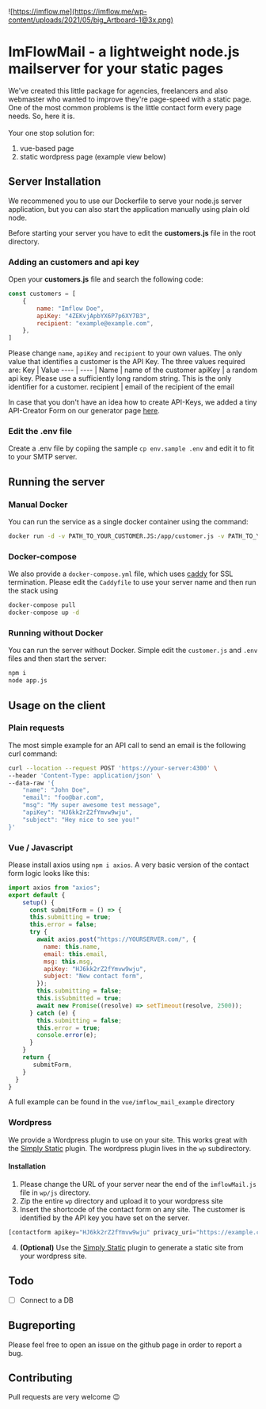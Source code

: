![https://imflow.me](https://imflow.me/wp-content/uploads/2021/05/big_Artboard-1@3x.png)


# ImFlowMail - a lightweight node.js mailserver for your static pages

We've created this little package for agencies, freelancers and also webmaster who wanted to improve they're page-speed with a static page. One of the most
common problems is the little contact form every page needs. So, here it is. <br /><br />
Your one stop solution for:
1. vue-based page
2. static wordpress page (example view below)

## Server Installation

We recommened you to use our Dockerfile to serve your node.js server application, but you can also start the application manually using plain old node.

Before starting your server you have to edit the __customers.js__ file in the root directory.

### Adding an customers and api key

Open your __customers.js__ file and search the following code:
```javascript
const customers = [
    {
        name: "Imflow Doe",
        apiKey: "4ZEKvjApbYX6P7p6XY7B3",
        recipient: "example@example.com",
    },
]
```

Please change `name`, `apiKey` and `recipient` to your own values.
The only value that identifies a customer is the API Key.
The three values required are:
Key | Value
---- | ---- |
Name | name of the customer
apiKey | a random api key. Please use a sufficiently long random string. This is the only identifier for a customer.
recipient | email of the recipient of the email

In case that you don't have an idea how to create API-Keys, we added a tiny API-Creator Form on our generator page [here](https://imflow.me/imflowmail).

### Edit the .env file

Create a .env file by copiing the sample `cp env.sample .env` and edit it to fit to your SMTP server.
## Running the server

### Manual Docker
You can run the service as a single docker container using the command:
```bash
docker run -d -v PATH_TO_YOUR_CUSTOMER.JS:/app/customer.js -v PATH_TO_YOUR_DOTENV:/app/.env imflow/imflow_mail:latest
```

### Docker-compose
We also provide a `docker-compose.yml` file, which uses [caddy](https://caddyserver.com/) for SSL termination. Please edit the `Caddyfile` to use your server name and then run the stack using
```bash
docker-compose pull
docker-compose up -d
```
### Running without Docker
You can run the server without Docker. Simple edit the `customer.js` and `.env` files and then start the server:
```bash
npm i
node app.js
```
## Usage on the client

### Plain requests
The most simple example for an API call to send an email is the following curl command:
```bash
curl --location --request POST 'https://your-server:4300' \
--header 'Content-Type: application/json' \
--data-raw '{
    "name": "John Doe",
    "email": "foo@bar.com",
    "msg": "My super awesome test message",
    "apiKey": "HJ6kk2rZ2fYmvw9wju",
    "subject": "Hey nice to see you!"
}'
```
### Vue / Javascript
Please install axios using `npm i axios`.
A very basic version of the contact form logic looks like this:
```javascript
import axios from "axios";
export default {
    setup() {
      const submitForm = () => {
      this.submitting = true;
      this.error = false;
      try {
        await axios.post("https://YOURSERVER.com/", {
          name: this.name,
          email: this.email,
          msg: this.msg,
          apiKey: "HJ6kk2rZ2fYmvw9wju",
          subject: "New contact form",
        });
        this.submitting = false;
        this.isSubmitted = true;
        await new Promise((resolve) => setTimeout(resolve, 2500));
      } catch (e) {
        this.submitting = false;
        this.error = true;
        console.error(e);
      }
    }
    return {
       submitForm,
    }
  }
}
```

A full example can be found in the `vue/imflow_mail_example` directory
### Wordpress


We provide a Wordpress plugin to use on your site. This works great with the [Simply Static](https://de.wordpress.org/plugins/simply-static/#description) plugin. The wordpress plugin lives in the `wp` subdirectory.
#### Installation
1. Please change the URL of your server near the end of the `imflowMail.js` file in `wp/js` directory.
2. Zip the entire `wp` directory and upload it to your wordpress site
3. Insert the shortcode of the contact form on any site. The customer is identified by the API key you have set on the server.
```php
[contactform apikey="HJ6kk2rZ2fYmvw9wju" privacy_uri="https://example.com/privacy"]
```
4. __(Optional)__ Use the [Simply Static](https://de.wordpress.org/plugins/simply-static/#description) plugin to generate a static site from your wordpress site.


## Todo

- [ ] Connect to a DB


## Bugreporting
Please feel free to open an issue on the github page in order to report a bug.

## Contributing
Pull requests are very welcome :wink:
